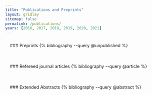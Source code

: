 ```yaml
---
title: "Publications and Preprints"
layout: gridlay
sitemap: false
permalink: /publications/
years: [2016, 2017, 2018, 2019, 2020, 2021]
---
```


<style>
.jumbotron{
    padding:3%;
    padding-bottom:10px;
    padding-top:10px;
    margin-top:10px;
    margin-bottom:30px;
}
</style>

<div class="jumbotron">
### Preprints
{% bibliography --query @unpublished %}
</div>

<!--
<div class="jumbotron">
### Refereed conference proceedings
{% bibliography --query @inproceedings %}
</div>
//-->

<div class="jumbotron">
### Refereed journal articles
{% bibliography --query @article %}
</div>

<div class="jumbotron">
### Extended Abstracts
{% bibliography --query @abstract %}
</div>
